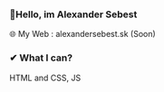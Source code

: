 ### 👋Hello, im Alexander Sebest



🌐 My Web : alexandersebest.sk (Soon)

### ✔ What I can?
HTML and CSS, JS
